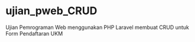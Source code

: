 # ujian_pweb_CRUD
Ujian Pemrograman Web menggunakan PHP Laravel membuat CRUD untuk Form Pendaftaran UKM 
